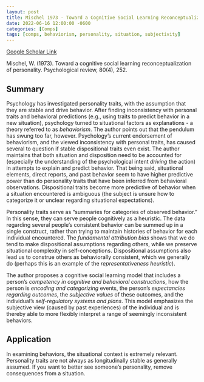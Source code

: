 ```yaml
---
layout: post
title: Mischel 1973 - Toward a Cognitive Social Learning Reconceptualization of Personality
date: 2022-06-16 12:00:00 -0600
categories: [Comps]
tags: [comps, behaviorism, personality, situation, subjectivity]
---
```

[Google Scholar Link](https://scholar.google.com/scholar?hl=en&as_sdt=0%2C45&q=Toward+a+cognitive+social+learning+reconceptualization+of+personality&btnG=)

Mischel, W. (1973). Toward a cognitive social learning reconceptualization of personality. Psychological review, 80(4), 252.

## Summary
Psychology has investigated personality traits, with the assumption that they are stable and drive behavior.  After finding inconsistency with personal traits and behavioral predictions (e.g., using traits to predict behavior in a new situation), psychology turned to situational factors as explanations - a theory referred to as _behaviorism_.  The author points out that the pendulum has swung too far, however.  Psychology’s current endorsement of behaviorism, and the viewed inconsistency with personal traits,  has caused several to question if stable dispositional traits even exist.  The author maintains that both situation and disposition need to be accounted for (especially the understanding of the psychological intent _driving_ the action) in attempts to explain and predict behavior.  That being said, situational elements, direct reports,  and past behavior seem to have higher predictive power than do personality traits that have been inferred from behavioral observations.  Dispositional traits become more predictive of behavior when a situation encountered is ambiguous (the subject is unsure how to categorize it or unclear regarding situational expectations).

Personality traits serve as “summaries for categories of observed behavior.” In this sense, they can serve people cognitively as a heuristic.  The data regarding several people’s consistent behavior can be summed up in a single construct, rather than trying to maintain histories of behavior for each individual encountered.  The _fundamental attribution bias_ shows that we do tend to make dispositional assumptions regarding others, while we preserve situational complexity in self-conceptions.  Dispositional assumptions also lead us to construe others as behaviorally consistent, which we generally do (perhaps this is an example of the _representativeness heuristic_).

The author proposes a cognitive social learning model that includes a person’s _competency in cognitive and behavioral constructions_, how the person is _encoding and categorizing_ events, the person’s _expectancies regarding outcomes_, the _subjective values_ of these outcomes, and the individual’s _self-regulatory systems and plans_.  This model emphasizes the subjective view (caused by past experiences) of the individual and is thereby able to more flexibly interpret a range of seemingly inconsistent behaviors.

## Application
In examining behaviors, the situational context is extremely relevant.  Personality traits are not always as longitudinally stable as generally assumed.  If you want to better see someone’s personality, remove consequences from a situation.